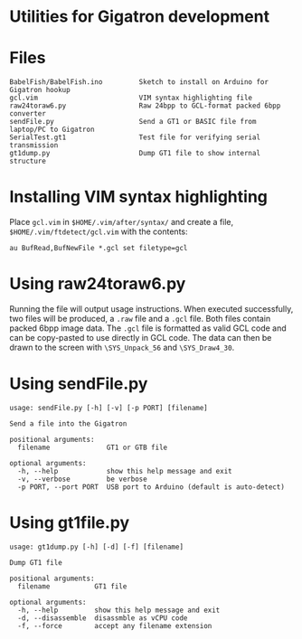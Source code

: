 Utilities for Gigatron development
==================================

Files
=====
```
BabelFish/BabelFish.ino         Sketch to install on Arduino for Gigatron hookup
gcl.vim                         VIM syntax highlighting file
raw24toraw6.py                  Raw 24bpp to GCL-format packed 6bpp converter
sendFile.py                     Send a GT1 or BASIC file from laptop/PC to Gigatron
SerialTest.gt1                  Test file for verifying serial transmission
gt1dump.py                      Dump GT1 file to show internal structure
```

Installing VIM syntax highlighting
==================================

Place `gcl.vim` in `$HOME/.vim/after/syntax/` and create a file,
`$HOME/.vim/ftdetect/gcl.vim` with the contents:

```
au BufRead,BufNewFile *.gcl set filetype=gcl
```

Using raw24toraw6.py
====================

Running the file will output usage instructions. When executed successfully,
two files will be produced, a `.raw` file and a `.gcl` file. Both files contain
packed 6bpp image data. The `.gcl` file is formatted as valid GCL code and can
be copy-pasted to use directly in GCL code. The data can then be drawn to the
screen with `\SYS_Unpack_56` and `\SYS_Draw4_30`.

Using sendFile.py
=================

```
usage: sendFile.py [-h] [-v] [-p PORT] [filename]

Send a file into the Gigatron

positional arguments:
  filename              GT1 or GTB file

optional arguments:
  -h, --help            show this help message and exit
  -v, --verbose         be verbose
  -p PORT, --port PORT  USB port to Arduino (default is auto-detect)
```

Using gt1file.py
================

```
usage: gt1dump.py [-h] [-d] [-f] [filename]

Dump GT1 file

positional arguments:
  filename           GT1 file

optional arguments:
  -h, --help         show this help message and exit
  -d, --disassemble  disassmble as vCPU code
  -f, --force        accept any filename extension
```
